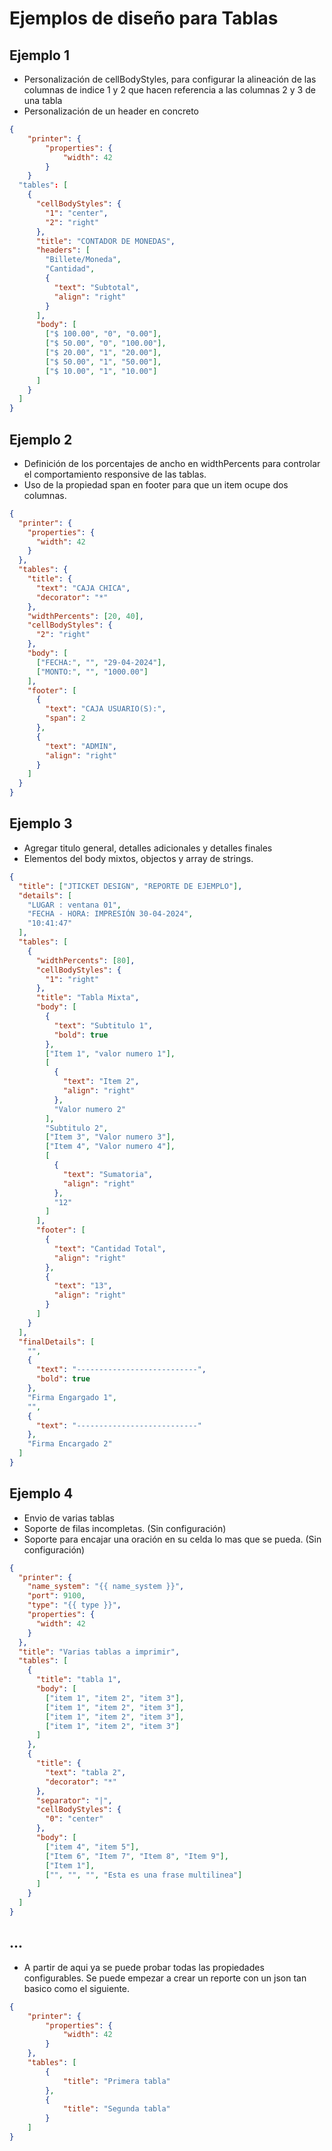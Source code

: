 # Ejemplos de diseño para Tablas

## Ejemplo 1

- Personalización de cellBodyStyles, para configurar la alineación de las columnas de indice 1 y 2
  que hacen referencia a las columnas 2 y 3 de una tabla
- Personalización de un header en concreto

```json
{
	"printer": {
		"properties": {
			"width": 42
		}
	}
  "tables": [
    {
      "cellBodyStyles": {
        "1": "center",
        "2": "right"
      },
      "title": "CONTADOR DE MONEDAS",
      "headers": [
        "Billete/Moneda",
        "Cantidad",
        {
          "text": "Subtotal",
          "align": "right"
        }
      ],
      "body": [
        ["$ 100.00", "0", "0.00"],
        ["$ 50.00", "0", "100.00"],
        ["$ 20.00", "1", "20.00"],
        ["$ 50.00", "1", "50.00"],
        ["$ 10.00", "1", "10.00"]
      ]
    }
  ]
}
```

## Ejemplo 2

- Definición de los porcentajes de ancho en widthPercents para controlar el comportamiento responsive
  de las tablas.
- Uso de la propiedad span en footer para que un item ocupe dos columnas.

```json
{
  "printer": {
    "properties": {
      "width": 42
    }
  },
  "tables": {
    "title": {
      "text": "CAJA CHICA",
      "decorator": "*"
    },
    "widthPercents": [20, 40],
    "cellBodyStyles": {
      "2": "right"
    },
    "body": [
      ["FECHA:", "", "29-04-2024"],
      ["MONTO:", "", "1000.00"]
    ],
    "footer": [
      {
        "text": "CAJA USUARIO(S):",
        "span": 2
      },
      {
        "text": "ADMIN",
        "align": "right"
      }
    ]
  }
}
```

## Ejemplo 3

- Agregar titulo general, detalles adicionales y detalles finales
- Elementos del body mixtos, objectos y array de strings.

```json
{
  "title": ["JTICKET DESIGN", "REPORTE DE EJEMPLO"],
  "details": [
    "LUGAR : ventana 01",
    "FECHA - HORA: IMPRESIÓN 30-04-2024",
    "10:41:47"
  ],
  "tables": [
    {
      "widthPercents": [80],
      "cellBodyStyles": {
        "1": "right"
      },
      "title": "Tabla Mixta",
      "body": [
        {
          "text": "Subtitulo 1",
          "bold": true
        },
        ["Item 1", "valor numero 1"],
        [
          {
            "text": "Item 2",
            "align": "right"
          },
          "Valor numero 2"
        ],
        "Subtitulo 2",
        ["Item 3", "Valor numero 3"],
        ["Item 4", "Valor numero 4"],
        [
          {
            "text": "Sumatoria",
            "align": "right"
          },
          "12"
        ]
      ],
      "footer": [
        {
          "text": "Cantidad Total",
          "align": "right"
        },
        {
          "text": "13",
          "align": "right"
        }
      ]
    }
  ],
  "finalDetails": [
    "",
    {
      "text": "---------------------------",
      "bold": true
    },
    "Firma Engargado 1",
    "",
    {
      "text": "---------------------------"
    },
    "Firma Encargado 2"
  ]
}
```

## Ejemplo 4

- Envio de varias tablas
- Soporte de filas incompletas. (Sin configuración)
- Soporte para encajar una oración en su celda lo mas que se pueda. (Sin configuración)

```json
{
  "printer": {
    "name_system": "{{ name_system }}",
    "port": 9100,
    "type": "{{ type }}",
    "properties": {
      "width": 42
    }
  },
  "title": "Varias tablas a imprimir",
  "tables": [
    {
      "title": "tabla 1",
      "body": [
        ["item 1", "item 2", "item 3"],
        ["item 1", "item 2", "item 3"],
        ["item 1", "item 2", "item 3"],
        ["item 1", "item 2", "item 3"]
      ]
    },
    {
      "title": {
        "text": "tabla 2",
        "decorator": "*"
      },
      "separator": "|",
      "cellBodyStyles": {
        "0": "center"
      },
      "body": [
        ["item 4", "item 5"],
        ["Item 6", "Item 7", "Item 8", "Item 9"],
        ["Item 1"],
        ["", "", "", "Esta es una frase multilinea"]
      ]
    }
  ]
}
```

## ...

- A partir de aqui ya se puede probar todas las propiedades configurables.
Se puede empezar a crear un reporte con un json tan basico como el siguiente.

```json
{
	"printer": {
		"properties": {
			"width": 42
		}
	},
	"tables": [
		{
			"title": "Primera tabla"
		},
		{
			"title": "Segunda tabla"
		}
	]
}
```